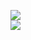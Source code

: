 [![](https://img.shields.io/badge/Made%20With-Github%20Spray-lightgrey.svg?style=for-the-badge&logo=github)](https://github.com/Annihil/github-spray#3418)  
[![](https://i.imgur.com/2DrTn0Z.gif)](https://github.com/Annihil/github-spray)